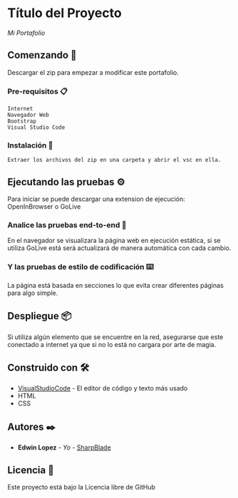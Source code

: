# Título del Proyecto

_Mi Portafolio_

## Comenzando 🚀

Descargar el zip para empezar a modificar este portafolio.


### Pre-requisitos 📋

```
Internet
Navegador Web
Bootstrap
Visual Studio Code
```

### Instalación 🔧

```
Extraer los archivos del zip en una carpeta y abrir el vsc en ella.
```

## Ejecutando las pruebas ⚙️

Para iniciar se puede descargar una extension de ejecución: OpenInBrowser o GoLive

### Analice las pruebas end-to-end 🔩

En el navegador se visualizara la página web en ejecución estática, si se utiliza GoLive está será actualizará de manera automática con cada cambio.

### Y las pruebas de estilo de codificación ⌨️

La página está basada en secciones lo que evita crear diferentes páginas para algo simple.

## Despliegue 📦

Si utiliza algún elemento que se encuentre en la red, asegurarse que este conectado a internet ya que si no lo está no cargara por arte de magia.

## Construido con 🛠️

* [VisualStudioCode](https://code.visualstudio.com) - El editor de código y texto más usado
* HTML
* CSS

## Autores ✒️

* **Edwin Lopez** - *Yo* - [SharpBlade](https://github.com/ssharpblade)

## Licencia 📄

Este proyecto está bajo la Licencia libre de GitHub